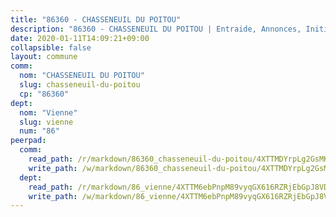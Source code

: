 ```yaml
---
title: "86360 - CHASSENEUIL DU POITOU"
description: "86360 - CHASSENEUIL DU POITOU | Entraide, Annonces, Initiatives"
date: 2020-01-11T14:09:21+09:00
collapsible: false
layout: commune
comm:
  nom: "CHASSENEUIL DU POITOU"
  slug: chasseneuil-du-poitou
  cp: "86360"
dept:
  nom: "Vienne"
  slug: vienne
  num: "86"
peerpad:
  comm:
    read_path: /r/markdown/86360_chasseneuil-du-poitou/4XTTMDYrpLg2GsMKWHxPjwqxgY4jdxQv5NYca2u8QfSWkgspY
    write_path: /w/markdown/86360_chasseneuil-du-poitou/4XTTMDYrpLg2GsMKWHxPjwqxgY4jdxQv5NYca2u8QfSWkgspY-K3TgUUbTPJ5rXUQe3bGVB7244vHyYpZiKTeMz1E9dwykZRN92gXPYUe3xt5cp6vHLQvnfzRViV57aE4NTvrgeYYLF8FjjthN3BE8xLAnCJts4Ph1K8je4ns8FnKKmZaornPWfg1z
  dept:
    read_path: /r/markdown/86_vienne/4XTTM6ebPnpM89vyqGX616RZRjEbGpJ8VDNVdSCrMHCb86ALN
    write_path: /w/markdown/86_vienne/4XTTM6ebPnpM89vyqGX616RZRjEbGpJ8VDNVdSCrMHCb86ALN-K3TgUEmU2PzobkNvYrNtR4DXtgm1qYeknzdEZmszmUFpRSMDjV62q8xZv1nUQEJqGnnT9H399N9TnzZMyT3rgAM3pHPbqGxVD33vWNzCSkbf2kxHwBfenpixiJuwbWaCBERwmNeA
---
```


